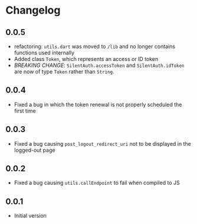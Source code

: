 # Changelog

## 0.0.5
- refactoring: `utils.dart` was moved to `/lib` and no longer contains functions used internally
- Added class `Token`, which represents an access or ID token
- *BREAKING CHANGE*: `SilentAuth.accessToken` and `SilentAuth.idToken` are now of type `Token` rather than `String`.

## 0.0.4
- Fixed a bug in which the token renewal is not properly scheduled the first time

## 0.0.3
- Fixed a bug causing `post_logout_redirect_uri` not to be displayed in the logged-out page

## 0.0.2

- Fixed a bug causing `utils.callEndpoint` to fail when compiled to JS

## 0.0.1

- Initial version
